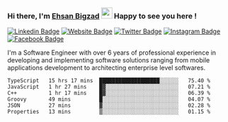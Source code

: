 ### Hi there, I'm <a href="https://ehsanbigzad.com" target="_blank">Ehsan Bigzad</a> <img src="https://media.giphy.com/media/hvRJCLFzcasrR4ia7z/giphy.gif" width="25px" height="25px"> Happy to see you here !

[![Linkedin Badge](https://img.shields.io/badge/-LinkedIn-0e76a8?style=flat-square&logo=Linkedin&logoColor=white)](https://linkedin.com/in/EhsanBigzad)
[![Website Badge](https://img.shields.io/badge/Website-3b5998?style=flat-square&logo=google-chrome&logoColor=white)](https://ehsanbigzad.com)
[![Twitter Badge](https://img.shields.io/badge/-Twitter-00acee?style=flat-square&logo=Twitter&logoColor=white)](https://twitter.com/EhsanBigzad)
[![Instagram Badge](https://img.shields.io/badge/-Instagram-e4405f?style=flat-square&logo=Instagram&logoColor=white)](https://instagram.com/ehsanbigzad/)
[![Facebook Badge](https://img.shields.io/badge/-Facebook-0088cc?style=flat-square&logo=Facebook&logoColor=white)](https://facebook.com/EhsanBigzad7)

I'm a Software Engineer with over 6 years of professional experience
in developing and implementing software solutions ranging from mobile applications development to architecting enterprise level softwares.

<!--START_SECTION:waka-->

```text
TypeScript   15 hrs 17 mins  ███████████████████░░░░░░   75.40 %
JavaScript   1 hr 27 mins    █▓░░░░░░░░░░░░░░░░░░░░░░░   07.21 %
C++          1 hr 17 mins    █▓░░░░░░░░░░░░░░░░░░░░░░░   06.39 %
Groovy       49 mins         █░░░░░░░░░░░░░░░░░░░░░░░░   04.07 %
JSON         27 mins         ▓░░░░░░░░░░░░░░░░░░░░░░░░   02.28 %
Properties   13 mins         ▒░░░░░░░░░░░░░░░░░░░░░░░░   01.15 %
```

<!--END_SECTION:waka-->
